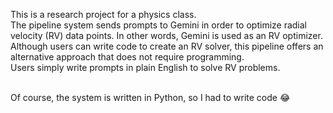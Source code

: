This is a research project for a physics class. <br>
The pipeline system sends prompts to Gemini in order to optimize radial velocity (RV) data points. In other words, Gemini is used as an RV optimizer. <br>
Although users can write code to create an RV solver, this pipeline offers an alternative approach that does not require programming. <br>
Users simply write prompts in plain English to solve RV problems. <br> <br>

Of course, the system is written in Python, so I had to write code 😂
